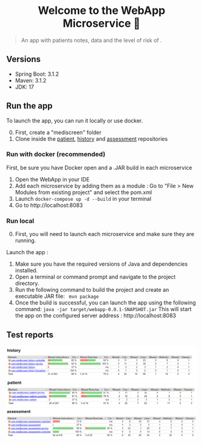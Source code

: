 <h1 align="center">Welcome to the WebApp Microservice 👋</h1>
<p>
</p>

> An app with patients notes, data and the level of risk of .

## Versions
- Spring Boot: 3.1.2
- Maven: 3.1.2
- JDK: 17

## Run the app

To launch the app, you can run it locally or use docker.

0. First, create a "mediscreen" folder 
1. Clone inside the [patient](https://github.com/hisarandre/microservice-patient), [history](https://github.com/hisarandre/microservice-history) and [assessment](https://github.com/hisarandre/microservice-assessment) repositories

### Run with docker (recommended)

First, be sure you have Docker open and a .JAR build in each microservice

1. Open the WebApp in your IDE
2. Add each microservice by adding them as a module : Go to "File > New Modules from existing project" and select the pom.xml 
3. Launch `docker-compose up -d --build` in your terminal
4. Go to http://localhost:8083

### Run local

0. First, you will need to launch each microservice and make sure they are running. 

Launch the app :
1. Make sure you have the required versions of Java and dependencies installed.
2. Open a terminal or command prompt and navigate to the project directory.
3. Run the following command to build the project and create an executable JAR file:
   ` mvn package`
4. Once the build is successful, you can launch the app using the following command:
   ` java -jar target/webapp-0.0.1-SNAPSHOT.jar `
   This will start the app on the configured server address : http://localhost:8083

## Test reports

![history report](files/history.png)
![patient report](files/patient.png)
![assessment report](files/assessment.png)

